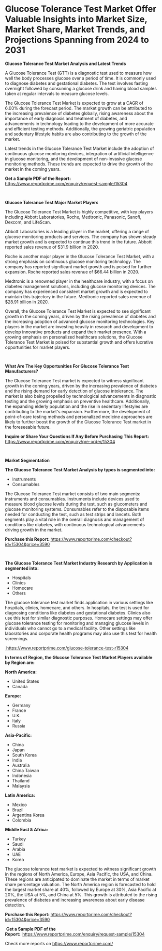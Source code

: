 <p><h1>Glucose Tolerance Test Market Offer Valuable Insights into Market Size, Market Share, Market Trends, and Projections Spanning from 2024 to 2031</h1></p><p><strong>Glucose Tolerance Test Market Analysis and Latest Trends</strong></p>
<p><p>A Glucose Tolerance Test (GTT) is a diagnostic test used to measure how well the body processes glucose over a period of time. It is commonly used to diagnose diabetes and gestational diabetes. The test involves fasting overnight followed by consuming a glucose drink and having blood samples taken at regular intervals to measure glucose levels.</p><p>The Glucose Tolerance Test Market is expected to grow at a CAGR of 6.00% during the forecast period. The market growth can be attributed to the increasing prevalence of diabetes globally, rising awareness about the importance of early diagnosis and treatment of diabetes, and advancements in technology leading to the development of more accurate and efficient testing methods. Additionally, the growing geriatric population and sedentary lifestyle habits are also contributing to the growth of the market.</p><p>Latest trends in the Glucose Tolerance Test Market include the adoption of continuous glucose monitoring devices, integration of artificial intelligence in glucose monitoring, and the development of non-invasive glucose monitoring methods. These trends are expected to drive the growth of the market in the coming years.</p></p>
<p><strong>Get a Sample PDF of the Report:&nbsp;</strong> <a href="https://www.reportprime.com/enquiry/request-sample/15304">https://www.reportprime.com/enquiry/request-sample/15304</a></p>
<p>&nbsp;</p>
<p><strong>Glucose Tolerance Test Major Market Players</strong></p>
<p><p>The Glucose Tolerance Test Market is highly competitive, with key players including Abbott Laboratories, Roche, Medtronic, Panasonic, Sanofi, Dexcom, and LifeScan. </p><p>Abbott Laboratories is a leading player in the market, offering a range of glucose monitoring products and services. The company has shown steady market growth and is expected to continue this trend in the future. Abbott reported sales revenue of $31.9 billion in 2020.</p><p>Roche is another major player in the Glucose Tolerance Test Market, with a strong emphasis on continuous glucose monitoring technology. The company has reported significant market growth and is poised for further expansion. Roche reported sales revenue of $66.44 billion in 2020.</p><p>Medtronic is a renowned player in the healthcare industry, with a focus on diabetes management solutions, including glucose monitoring devices. The company has experienced consistent market growth and is expected to maintain this trajectory in the future. Medtronic reported sales revenue of $28.91 billion in 2020.</p><p>Overall, the Glucose Tolerance Test Market is expected to see significant growth in the coming years, driven by the rising prevalence of diabetes and the increasing adoption of advanced glucose monitoring technologies. Key players in the market are investing heavily in research and development to develop innovative products and expand their market presence. With a growing emphasis on personalized healthcare solutions, the Glucose Tolerance Test Market is poised for substantial growth and offers lucrative opportunities for market players.</p></p>
<p>&nbsp;</p>
<p><strong>What Are The Key Opportunities For Glucose Tolerance Test Manufacturers?</strong></p>
<p><p>The Glucose Tolerance Test market is expected to witness significant growth in the coming years, driven by the increasing prevalence of diabetes and the rising demand for early detection of glucose intolerance. The market is also being propelled by technological advancements in diagnostic testing and the growing emphasis on preventive healthcare. Additionally, the expanding elderly population and the rise in sedentary lifestyles are contributing to the market's expansion. Furthermore, the development of point-of-care testing methods and personalized medicine approaches are likely to further boost the growth of the Glucose Tolerance Test market in the foreseeable future.</p></p>
<p><strong>Inquire or Share Your Questions If Any Before Purchasing This Report:</strong> <a href="https://www.reportprime.com/enquiry/pre-order/15304">https://www.reportprime.com/enquiry/pre-order/15304</a></p>
<p>&nbsp;</p>
<p><strong>Market Segmentation</strong></p>
<p><strong>The Glucose Tolerance Test Market Analysis by types is segmented into:</strong></p>
<p><ul><li>Instruments</li><li>Consumables</li></ul></p>
<p><p>The Glucose Tolerance Test market consists of two main segments: instruments and consumables. Instruments include devices used to measure blood glucose levels during the test, such as glucometers and glucose monitoring systems. Consumables refer to the disposable items needed for conducting the test, such as test strips and lancets. Both segments play a vital role in the overall diagnosis and management of conditions like diabetes, with continuous technological advancements driving growth in the market.</p></p>
<p><strong>Purchase this Report:&nbsp;</strong><a href="https://www.reportprime.com/checkout?id=15304&price=3590">https://www.reportprime.com/checkout?id=15304&price=3590</a></p>
<p>&nbsp;</p>
<p><strong>The Glucose Tolerance Test Market Industry Research by Application is segmented into:</strong></p>
<p><ul><li>Hospitals</li><li>Clinics</li><li>Homecare</li><li>Others</li></ul></p>
<p><p>The glucose tolerance test market finds application in various settings like hospitals, clinics, homecare, and others. In hospitals, the test is used for diagnosing conditions like diabetes and gestational diabetes. Clinics also use this test for similar diagnostic purposes. Homecare settings may offer glucose tolerance testing for monitoring and managing glucose levels in individuals who cannot go to a medical facility. Other settings like laboratories and corporate health programs may also use this test for health screenings.</p></p>
<p><a href="https://www.reportprime.com/glucose-tolerance-test-r15304">&nbsp;https://www.reportprime.com/glucose-tolerance-test-r15304</a></p>
<p><strong>In terms of Region, the Glucose Tolerance Test Market Players available by Region are:</strong></p>
<p>
    <p> <strong> North America: </strong>
        <ul>
            <li>United States</li>
            <li>Canada</li>
        </ul>
        </p> 
    <p> <strong> Europe: </strong>
        <ul>
            <li>Germany</li>
            <li>France</li>
            <li>U.K.</li>
            <li>Italy</li>
            <li>Russia</li>
        </ul>
        </p> 
    <p> <strong> Asia-Pacific: </strong>
        <ul>
            <li>China</li>
            <li>Japan</li>
            <li>South Korea</li>
            <li>India</li>
            <li>Australia</li>
            <li>China Taiwan</li>
            <li>Indonesia</li>
            <li>Thailand</li>
            <li>Malaysia</li>
        </ul>
        </p> 
    <p> <strong> Latin America: </strong>
        <ul>
            <li>Mexico</li>
            <li>Brazil</li>
            <li>Argentina Korea</li>
            <li>Colombia</li>
        </ul>
        </p> 
    <p> <strong> Middle East & Africa: </strong>
        <ul>
            <li>Turkey</li>
            <li>Saudi</li>
            <li>Arabia</li>
            <li>UAE</li>
            <li>Korea</li>
        </ul>
    </p>
    </p>
<p><p>The glucose tolerance test market is expected to witness significant growth in the regions of North America, Europe, Asia Pacific, the USA, and China. These regions are anticipated to dominate the market in terms of market share percentage valuation. The North America region is forecasted to hold the largest market share at 40%, followed by Europe at 30%, Asia Pacific at 20%, the USA at 5%, and China at 5%. This growth is attributed to the rising prevalence of diabetes and increasing awareness about early disease detection.</p></p>
<p><strong>Purchase this Report: </strong><a href="https://www.reportprime.com/checkout?id=15304&price=3590">https://www.reportprime.com/checkout?id=15304&price=3590</a></p>
<p>&nbsp;<strong>Get a Sample PDF of the Report:&nbsp;&nbsp;</strong><a href="https://www.reportprime.com/enquiry/request-sample/15304">https://www.reportprime.com/enquiry/request-sample/15304</a></p>
<p><strong></strong></p>
<p>Check more reports on <a href="https://www.reportprime.com/">https://www.reportprime.com/</a></p>